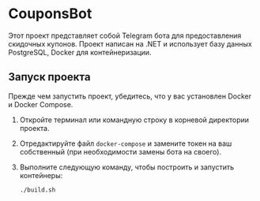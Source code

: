 # CouponsBot

Этот проект представляет собой Telegram бота для предоставления скидочных купонов. Проект написан на .NET и использует базу данных PostgreSQL, Docker для контейнеризации.

## Запуск проекта

Прежде чем запустить проект, убедитесь, что у вас установлен Docker и Docker Compose.

1. Откройте терминал или командную строку в корневой директории проекта.

2. Отредактируйте файл `docker-compose` и замените токен на ваш собственный (при необходимости замены бота на своего).

3. Выполните следующую команду, чтобы построить и запустить контейнеры:

   ```bash
   ./build.sh
